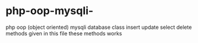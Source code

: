 # php-oop-mysqli-
php oop (object oriented) mysqli database class insert update select delete methods given in this file these methods works
